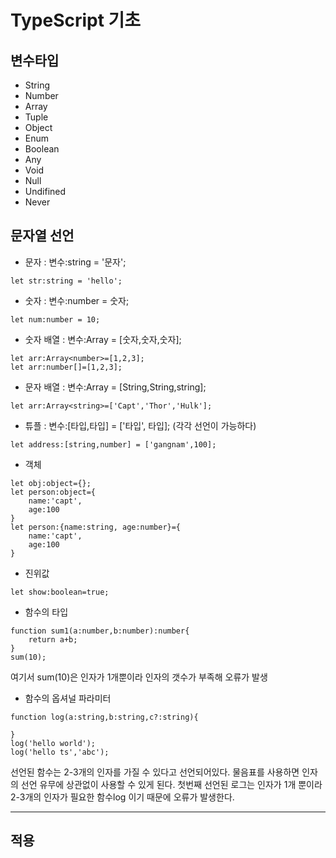 # TypeScript 기초

## 변수타입
- String
- Number
- Array
- Tuple
- Object
- Enum
- Boolean
- Any 
- Void
- Null
- Undifined
- Never

## 문자열 선언
- 문자 : 변수:string = '문자';
```
let str:string = 'hello';
```
- 숫자 : 변수:number = 숫자;
```
let num:number = 10;
```
- 숫자 배열 : 변수:Array<number> = [숫자,숫자,숫자];
```
let arr:Array<number>=[1,2,3];
let arr:number[]=[1,2,3];
```
- 문자 배열 : 변수:Array<String> = [String,String,string];
```
let arr:Array<string>=['Capt','Thor','Hulk'];
```
- 튜플 : 변수:[타입,타입] = ['타입', 타입]; (각각 선언이 가능하다)
```
let address:[string,number] = ['gangnam',100];
```
    
- 객체
```
let obj:object={};
let person:object={
    name:'capt',
    age:100
}
let person:{name:string, age:number}={
    name:'capt',
    age:100
}
```
    
- 진위값
```
let show:boolean=true;
```
    
- 함수의 타입
```
function sum1(a:number,b:number):number{
    return a+b;
}
sum(10);
```
여기서 sum(10)은 인자가 1개뿐이라 인자의 갯수가 부족해 오류가 발생
    
- 함수의 옵셔널 파라미터
```
function log(a:string,b:string,c?:string){
    
}
log('hello world');
log('hello ts','abc');
```
선언된 함수는 2-3개의 인자를 가질 수 있다고 선언되어있다.
물음표를 사용하면 인자의 선언 유무에 상관없이 사용할 수 있게 된다.
첫번째 선언된 로그는 인자가 1개 뿐이라 2-3개의 인자가 필요한 함수log 이기 때문에 오류가 발생한다.

***
## 적용
```

```
